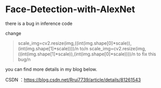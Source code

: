 # Face-Detection-with-AlexNet



there is a bug in inference code

change
>scale_img=cv2.resize(img,((int(img.shape[0]*scale)),(int(img.shape[1]*scale))))/n
to/n
>scale_img=cv2.resize(img,((int(img.shape[1]*scale)),(int(img.shape[0]*scale))))/n
to fix this bug/n

you can find more details in my blog below.

CSDN ：https://blog.csdn.net/Rrui7739/article/details/81261543
